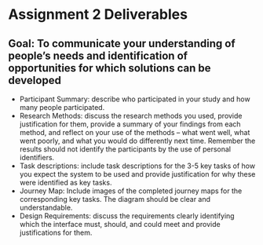 # Assignment 2 Deliverables
## Goal: To communicate your understanding of people’s needs and identification of opportunities for which solutions can be developed

-  Participant Summary: describe who participated in your study and how many people participated.
-  Research Methods: discuss the research methods you used, provide justification for them, provide a summary of your findings from each method, and reflect on your use of the methods – what went well, what went poorly, and what you would do differently next time.
   Remember the results should not identify the participants by the use of personal identifiers.
- Task descriptions: include task descriptions for the 3-5 key tasks of how you expect the system to be used and provide justification for why these were identified as key tasks.
- Journey Map: Include images of the completed journey maps for the corresponding key tasks. The diagram should be clear and understandable.
- Design Requirements: discuss the requirements clearly identifying which the interface must, should, and could meet and provide justifications for them.
  

